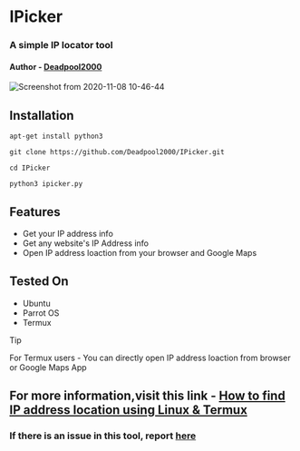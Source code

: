 # IPicker
### A simple IP locator tool
#### Author - [Deadpool2000](https://github.com/Deadpool2000/)

![Screenshot from 2020-11-08 10-46-44](https://user-images.githubusercontent.com/32305505/98457964-dcaa2c00-21b1-11eb-81a1-e8eb3b3968be.jpg)



## Installation

```
apt-get install python3

git clone https://github.com/Deadpool2000/IPicker.git

cd IPicker

python3 ipicker.py
```

## Features

- Get your IP address info
- Get any website's IP Address info
- Open IP address loaction from your browser and Google Maps

## Tested On

- Ubuntu
- Parrot OS
- Termux

> [!TIP]
> For Termux users - You can directly open IP address loaction from browser or Google Maps App

## For more information,visit this link - [How to find IP address location using Linux & Termux](https://mrhacker7.blogspot.com/2021/09/how-to-get-ip-address-location-using.html)


### If there is an issue in this tool, report [here](https://github.com/Deadpool2000/IPicker/issues)

